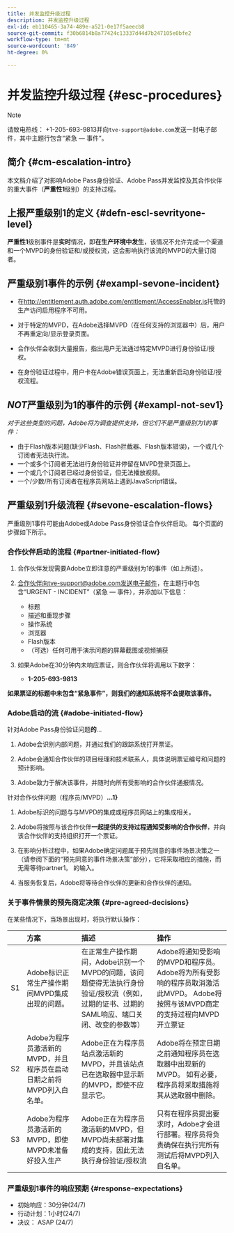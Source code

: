 ```yaml
---
title: 并发监控升级过程
description: 并发监控升级过程
exl-id: eb110465-3a74-489e-a521-0e17f5aeecb8
source-git-commit: f30b6814b8a77424c13337d44d7b247105e0bfe2
workflow-type: tm+mt
source-wordcount: '849'
ht-degree: 0%

---
```


# 并发监控升级过程 {#esc-procedures}

>[!NOTE]
>
>请致电热线： +1-205-693-9813并向`tve-support@adobe.com`发送一封电子邮件，其中主题行包含“紧急 — 事件”。


## 简介 {#cm-escalation-intro}

本文档介绍了对影响Adobe Pass身份验证、Adobe Pass并发监控及其合作伙伴的重大事件（**严重性1**&#x200B;级别）的支持过程。

## 上报严重级别1的定义 {#defn-escl-sevrityone-level}

**严重性1**&#x200B;级别事件是&#x200B;**实时**&#x200B;情况，即&#x200B;**在生产环境中发生**，该情况不允许完成一个渠道和一个MVPD的身份验证和/或授权流，这会影响执行该流的MVPD的大量订阅者。

## 严重级别1事件的示例 {#exampl-sevone-incident}

* 在<http://entitlement.auth.adobe.com/entitlement/AccessEnabler.js>托管的生产访问启用程序不可用。

* 对于特定的MVPD，在Adobe选择MVPD（在任何支持的浏览器中）后，用户不再重定向/显示登录页面。

* 合作伙伴会收到大量报告，指出用户无法通过特定MVPD进行身份验证/授权。

* 在身份验证过程中，用户卡在Adobe错误页面上，无法重新启动身份验证/授权流程。


## *NOT*&#x200B;严重级别为1的事件的示例 {#exampl-not-sev1}

*对于这些类型的问题，Adobe将为调查提供支持，但它们不是严重级别为1的事件：*

* 由于Flash版本问题(缺少Flash、Flash拦截器、Flash版本错误)，一个或几个订阅者无法执行流。
* 一个或多个订阅者无法进行身份验证并停留在MVPD登录页面上。
* 一个或几个订阅者已经过身份验证，但无法播放视频。
* 一个/少数/所有订阅者在程序员网站上遇到JavaScript错误。

## 严重级别1升级流程 {#sevone-escalation-flows}

严重级别1事件可能由Adobe或Adobe Pass身份验证合作伙伴启动。 每个页面的步骤如下所示。

### 合作伙伴启动的流程 {#partner-initiated-flow}

1. 合作伙伴发现需要Adobe立即注意的严重级别为1的事件（如上所述）。

1. 合作伙伴向tve-support@adobe.com发送电子邮件，在主题行中包含“URGENT - INCIDENT”（紧急 — 事件），并添加以下信息：

   * 标题
   * 描述和重现步骤
   * 操作系统
   * 浏览器
   * Flash版本
   * （可选）任何可用于演示问题的屏幕截图或视频捕获

1. 如果Adobe在30分钟内未响应票证，则合作伙伴将调用以下数字：

   * **1-205-693-9813**


**如果票证的标题中未包含“紧急事件”，则我们的通知系统将不会提取该事件。**

### Adobe启动的流 {#adobe-initiated-flow}

针对Adobe Pass身份验证问题&#x200B;**的**...

1. Adobe会识别内部问题，并通过我们的跟踪系统打开票证。

1. Adobe会通知合作伙伴的项目经理和技术联系人，具体说明票证编号和问题的预计影响。

1. Adobe致力于解决该事件，并随时向所有受影响的合作伙伴通报情况。


针对合作伙伴问题（程序员/MVPD）**...1&rbrace;**

1. Adobe标识的问题与与MVPD的集成或程序员网站上的集成相关。

1. Adobe将按照与该合作伙伴&#x200B;**一起提供的支持过程通知受影响的合作伙伴**，并向该合作伙伴的支持组织打开一个票证。

1. 在影响分析过程中，如果Adobe确定问题属于预先同意的事件场景决策之一（请参阅下面的“预先同意的事件场景决策”部分），它将采取相应的措施，而无需等待partner1。 的输入。

1. 当服务恢复后，Adobe将等待合作伙伴的更新和合作伙伴的通知。

### 关于事件情景的预先商定决策 {#pre-agreed-decisions}

在某些情况下，当场景出现时，将执行默认操作：

|    | 方案 | 描述 | 操作 |
|:---:|:---|:---|:---|
| S1 | Adobe标识正常生产操作期间MVPD集成出现的问题。 | 在正常生产操作期间，Adobe识别一个MVPD的问题，该问题使得无法执行身份验证/授权流（例如，过期的证书、过期的SAML响应、端口关闭、改变的参数等） | Adobe将通知受影响的MVPD和程序员。 Adobe将为所有受影响的程序员取消激活此MVPD。 Adobe将按照与该MVPD商定的支持过程向MVPD开立票证 |
| S2 | Adobe为程序员激活新的MVPD，并且程序员在启动日期之前将MVPD列入白名单。 | Adobe正在为程序员站点激活新的MVPD，并且该站点已在选取器中显示新的MVPD，即使不应显示它。 | Adobe将在预定日期之前通知程序员在选取器中出现新的MVPD。 如有必要，程序员将采取措施将其从选取器中删除。 |
| S3 | Adobe为程序员激活新的MVPD，即使MVPD未准备好投入生产 | Adobe正在为程序员激活新的MVPD，但MVPD尚未部署对集成的支持，因此无法执行身份验证/授权流 | 只有在程序员提出要求时，Adobe才会进行部署。程序员将负责确保在执行完所有测试后将MVPD列入白名单。 |

### 严重级别1事件的响应预期 {#response-expectations}

* 初始响应：30分钟(24/7)
* 行动计划：1小时(24/7)
* 决议： ASAP (24/7)
